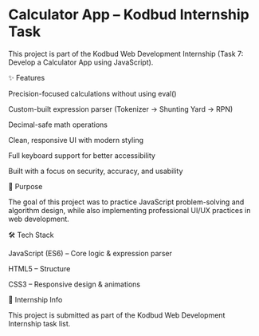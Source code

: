 # Calculator App – Kodbud Internship Task

This project is part of the Kodbud Web Development Internship (Task 7: Develop a Calculator App using JavaScript).

✨ Features

Precision-focused calculations without using eval()

Custom-built expression parser (Tokenizer → Shunting Yard → RPN)

Decimal-safe math operations

Clean, responsive UI with modern styling

Full keyboard support for better accessibility

Built with a focus on security, accuracy, and usability

🚀 Purpose

The goal of this project was to practice JavaScript problem-solving and algorithm design, while also implementing professional UI/UX practices in web development.

🛠️ Tech Stack

JavaScript (ES6) – Core logic & expression parser

HTML5 – Structure

CSS3 – Responsive design & animations

📌 Internship Info

This project is submitted as part of the Kodbud Web Development Internship task list.
